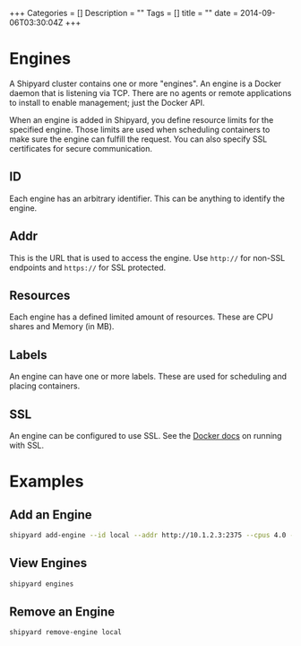 +++
Categories = []
Description = ""
Tags = []
title = ""
date = 2014-09-06T03:30:04Z
+++

# Engines
A Shipyard cluster contains one or more "engines".  An engine is a Docker daemon that is listening via TCP.  There are no agents or remote applications to install to enable management; just the Docker API.

When an engine is added in Shipyard, you define resource limits for the specified engine.  Those limits are used when scheduling containers to make sure the engine can fulfill the request.  You can also specify SSL certificates for secure communication.

## ID
Each engine has an arbitrary identifier.  This can be anything to identify the engine.

## Addr
This is the URL that is used to access the engine.  Use `http://` for non-SSL endpoints and `https://` for SSL protected.

## Resources
Each engine has a defined limited amount of resources.  These are CPU shares and Memory (in MB).

## Labels
An engine can have one or more labels.  These are used for scheduling and placing containers.

## SSL
An engine can be configured to use SSL.  See the [Docker docs](https://docs.docker.com/articles/https/) on running with SSL.

# Examples

## Add an Engine
```bash
shipyard add-engine --id local --addr http://10.1.2.3:2375 --cpus 4.0 --memory 8192 --label dev --label local
```

## View Engines
```bash
shipyard engines
```

## Remove an Engine
```bash
shipyard remove-engine local
```
